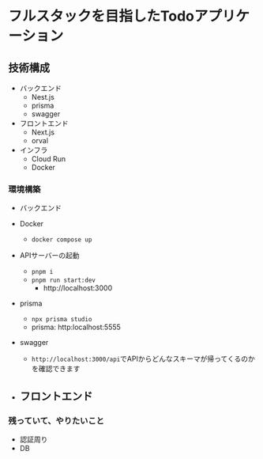 # フルスタックを目指したTodoアプリケーション

## 技術構成
- バックエンド
  - Nest.js
  - prisma
  - swagger
- フロントエンド
  - Next.js
  - orval
- インフラ
  - Cloud Run
  - Docker

### 環境構築
- バックエンド
- Docker
  - `docker compose up`

- APIサーバーの起動
  - `pnpm i`
  - `pnpm run start:dev`
    - http://localhost:3000

- prisma
  - `npx prisma studio`
  - prisma: http:localhost:5555

- swagger
  - `http://localhost:3000/api`でAPIからどんなスキーマが帰ってくるのかを確認できます


- フロントエンド
  - 


### 残っていて、やりたいこと
- 認証周り
- DB